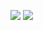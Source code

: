 ![](https://github-readme-stats.vercel.app/api?username=maxesisn&show_icons=true)
![](https://wakatime.com/share/@0c4a2366-b2aa-468d-8df7-230d593fcf12/4eb5039e-a892-4122-87d9-62593a29c424.svg)
